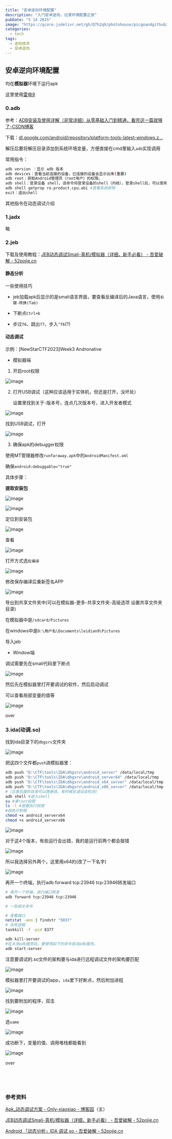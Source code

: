 ```yaml
---
title: "安卓逆向环境配置"
description: "入门安卓逆向，记录环境配置之旅"
pubDate: "5 14 2025"
image: "https://gcore.jsdelivr.net/gh/Q7h2q9/photohouse/picgoandgithub20250514124344456.png"
categories:
  - tech
tags:
  - 逆向技术
  - 安卓逆向
---
```


## 安卓逆向环境配置

均在**模拟器**环境下运行apk

这里使用[雷电9](https://www.ldmnq.com/)

### 0.adb

参考：[ADB安装及使用详解（非常详细）从零基础入门到精通，看完这一篇就够了-CSDN博客](https://blog.csdn.net/Python_0011/article/details/132040387)

下载：[dl.google.com/android/repository/platform-tools-latest-windows.z...](https://dl.google.com/android/repository/platform-tools-latest-windows.zip)

解压后要将解压目录添加到系统环境变量，方便直接在cmd里输入`adb`​实现调用

常用指令：

```bash
adb version ：显示 adb 版本
adb devices：查看当前连接的设备，已连接的设备会显示出来(重要)
adb root：获取Android管理员（root用户）的权限。
adb shell：登录设备 shell，该命令将登录设备的shell（内核），登录shell后，可以使用 cd，ls，rm 等Linux命令
adb shell getprop ro.product.cpu.abi #查看系统架构
exit：退出shell
```

其他指令在动态调试介绍

### 1.jadx

略

### 2.jeb

下载及使用教程：[JEB动态调试Smali-真机/模拟器（详细，新手必看） - 吾爱破解 - 52pojie.cn](https://www.52pojie.cn/thread-1598242-1-1.html)

#### 静态分析

一些使用技巧

- jeb加载apk后显示的是smali语言界面，要查看反编译后的Java语言，使用`右键-转换(Tab)`

- 下断点`Ctrl+b`
- 步过`f6`​、跳出`f7`​、步入`^f6`​(?)

#### 动态调试

示例：[NewStarCTF2023]Week3 Andronative

- 模拟器端

1. 开启root权限

![image](https://gcore.jsdelivr.net/gh/Q7h2q9/photohouse/picgoandgithub20250512154045452.png)

2. 打开USB调试（这种应该适用于实体机，但还是打开，没坏处）

   设置里找到关于-版本号，连点几次版本号，进入开发者模式

![image](https://gcore.jsdelivr.net/gh/Q7h2q9/photohouse/picgoandgithub20250512154306656.png)

找到USB调试，打开

![image](https://gcore.jsdelivr.net/gh/Q7h2q9/photohouse/picgoandgithub20250512154329605.png)

3. 确保apk的debugger权限

使用MT管理器修改`runfaraway.apk`​中的`AndroidManifest.xml`

确保`android:debuggable="true"`

具体步骤：

**提取安装包**

![image](https://gcore.jsdelivr.net/gh/Q7h2q9/photohouse/picgoandgithub20250512154856196.png)

![image](https://gcore.jsdelivr.net/gh/Q7h2q9/photohouse/picgoandgithub20250512154943217.png)

定位到安装包

![image](https://gcore.jsdelivr.net/gh/Q7h2q9/photohouse/picgoandgithub20250512155033985.png)

查看

![image](https://gcore.jsdelivr.net/gh/Q7h2q9/photohouse/picgoandgithub20250512155106115.png)

打开方式选`反编译`

![image](https://gcore.jsdelivr.net/gh/Q7h2q9/photohouse/picgoandgithub20250512155347630.png)

修改保存编译后重新签名APP

![image](https://gcore.jsdelivr.net/gh/Q7h2q9/photohouse/picgoandgithub20250512155535844.png)

导出到共享文件夹中(可以在模拟器-更多-共享文件夹-高级选项 设置共享文件夹目录)

在模拟器中是`/sdcard/Pictures`

在windows中是`D:\用户名\Documents\leidian9\Pictures`

导入jeb

- Window端

调试需要先在smali代码里下断点

![image](https://gcore.jsdelivr.net/gh/Q7h2q9/photohouse/picgoandgithub20250512153021789.png)

然后先在模拟器里打开要调试的软件，然后启动调试

可以查看局部变量的值等

![image](https://gcore.jsdelivr.net/gh/Q7h2q9/photohouse/picgoandgithub20250512183832460.png)

over

### 3.ida(动调.so)

找到ida目录下的`dbgsrv`​文件夹

![image](https://gcore.jsdelivr.net/gh/Q7h2q9/photohouse/picgoandgithub20250512211315373.png)

把这四个文件都`push`​进模拟器里：

```bash
adb push "D:\CTF\tools\IDA\dbgsrv\android_server" /data/local/tmp
adb push "D:\CTF\tools\IDA\dbgsrv\android_server64" /data/local/tmp
adb push "D:\CTF\tools\IDA\dbgsrv\android_x64_server" /data/local/tmp
adb push "D:\CTF\tools\IDA\dbgsrv\android_x86_server" /data/local/tmp
#（注意后面的目录可以随便选，有时候反调试会检测）
adb shell #进入shell
su #拿root权限
ls -l #查看执行权限
#给执行权限
chmod +x android_serverx64
chmod +x android_serverx86
```

![image](https://gcore.jsdelivr.net/gh/Q7h2q9/photohouse/picgoandgithub20250512212056851.png)

对于这4个版本，有些运行会出错，我的是运行前两个都会报错

![image](https://gcore.jsdelivr.net/gh/Q7h2q9/photohouse/picgoandgithub20250512211713559.png)

所以我选择另外两个，这里用x64的(改了一下名字)

![image](https://gcore.jsdelivr.net/gh/Q7h2q9/photohouse/picgoandgithub20250512211751965.png)

再开一个终端，执行adb forward tcp:23946 tcp:23946转发端口

```bash
# 再开一个终端，进行端口转发
adb forward tcp:23946 tcp:23946

# 一些相关命令

# 查看端口
netstat -ano | findstr "5037"
# 杀死进程
taskkill -f -pid 8377

adb kill-server
#在关闭adb服务后，要使用如下的命令启动adb服务。
adb start-server
```

注意要调试的.so文件的架构要与ida进行远程调试文件的架构要匹配

![image](https://gcore.jsdelivr.net/gh/Q7h2q9/photohouse/picgoandgithub20250512212355205.png)

模拟器里打开要调试的app，`ida`​里下好断点，然后附加进程

![image](https://gcore.jsdelivr.net/gh/Q7h2q9/photohouse/picgoandgithub20250512212508779.png)

找到要附加的程序，双击

![image](https://gcore.jsdelivr.net/gh/Q7h2q9/photohouse/picgoandgithub20250512212931451.png)

选`same`

![image](https://gcore.jsdelivr.net/gh/Q7h2q9/photohouse/picgoandgithub20250512212957708.png)

成功断下，变量的值、调用堆栈都能看到

![image](https://gcore.jsdelivr.net/gh/Q7h2q9/photohouse/picgoandgithub20250512213024633.png)

over

‍

‍

### 参考资料

[Apk\_动态调试方案 - Only-xiaoxiao - 博客园](https://www.cnblogs.com/Only-xiaoxiao/p/17216465.html)（主）

[JEB动态调试Smali-真机/模拟器（详细，新手必看） - 吾爱破解 - 52pojie.cn](https://www.52pojie.cn/thread-1598242-1-1.html)

[Android 「动态分析」IDA 调试 so - 吾爱破解 - 52pojie.cn](https://www.52pojie.cn/thread-887516-1-1.html)
